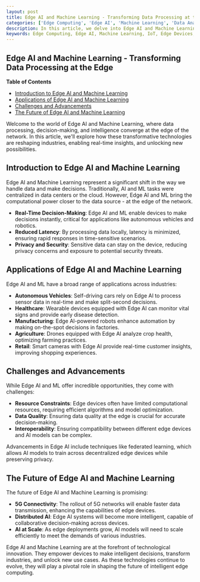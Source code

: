 ```yaml
---
layout: post
title: Edge AI and Machine Learning - Transforming Data Processing at the Edge
categories: ['Edge Computing', 'Edge AI', 'Machine Learning', 'Data Analytics', 'IoT', 'Edge Devices']
description: In this article, we delve into Edge AI and Machine Learning, two game-changing technologies that enable intelligent decision-making and data processing at the edge, reshaping industries and unlocking new possibilities.
keywords: Edge Computing, Edge AI, Machine Learning, IoT, Edge Devices, Intelligent Decision-Making, Real-Time Data Processing
---
```

## Edge AI and Machine Learning - Transforming Data Processing at the Edge

**Table of Contents**

- [Introduction to Edge AI and Machine Learning](#introduction-to-edge-ai-and-machine-learning)
- [Applications of Edge AI and Machine Learning](#applications-of-edge-ai-and-machine-learning)
- [Challenges and Advancements](#challenges-and-advancements)
- [The Future of Edge AI and Machine Learning](#the-future-of-edge-ai-and-machine-learning)

Welcome to the world of Edge AI and Machine Learning, where data processing, decision-making, and intelligence converge at the edge of the network. In this article, we'll explore how these transformative technologies are reshaping industries, enabling real-time insights, and unlocking new possibilities.

## Introduction to Edge AI and Machine Learning

Edge AI and Machine Learning represent a significant shift in the way we handle data and make decisions. Traditionally, AI and ML tasks were centralized in data centers or the cloud. However, Edge AI and ML bring the computational power closer to the data source - at the edge of the network.

- **Real-Time Decision-Making**: Edge AI and ML enable devices to make decisions instantly, critical for applications like autonomous vehicles and robotics.
- **Reduced Latency**: By processing data locally, latency is minimized, ensuring rapid responses in time-sensitive scenarios.
- **Privacy and Security**: Sensitive data can stay on the device, reducing privacy concerns and exposure to potential security threats.

## Applications of Edge AI and Machine Learning

Edge AI and ML have a broad range of applications across industries:

- **Autonomous Vehicles**: Self-driving cars rely on Edge AI to process sensor data in real-time and make split-second decisions.
- **Healthcare**: Wearable devices equipped with Edge AI can monitor vital signs and provide early disease detection.
- **Manufacturing**: Edge AI-powered robots enhance automation by making on-the-spot decisions in factories.
- **Agriculture**: Drones equipped with Edge AI analyze crop health, optimizing farming practices.
- **Retail**: Smart cameras with Edge AI provide real-time customer insights, improving shopping experiences.

## Challenges and Advancements

While Edge AI and ML offer incredible opportunities, they come with challenges:

- **Resource Constraints**: Edge devices often have limited computational resources, requiring efficient algorithms and model optimization.
- **Data Quality**: Ensuring data quality at the edge is crucial for accurate decision-making.
- **Interoperability**: Ensuring compatibility between different edge devices and AI models can be complex.

Advancements in Edge AI include techniques like federated learning, which allows AI models to train across decentralized edge devices while preserving privacy.

## The Future of Edge AI and Machine Learning

The future of Edge AI and Machine Learning is promising:

- **5G Connectivity**: The rollout of 5G networks will enable faster data transmission, enhancing the capabilities of edge devices.
- **Distributed AI**: Edge AI systems will become more intelligent, capable of collaborative decision-making across devices.
- **AI at Scale**: As edge deployments grow, AI models will need to scale efficiently to meet the demands of various industries.

Edge AI and Machine Learning are at the forefront of technological innovation. They empower devices to make intelligent decisions, transform industries, and unlock new use cases. As these technologies continue to evolve, they will play a pivotal role in shaping the future of intelligent edge computing.
